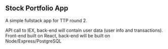 ## Stock Portfolio App

A simple fullstack app for TTP round 2.

API call to IEX, back-end will contain user data (user info and transactions).
Front-end built on React, back-end will be built on Node/Express/PostgreSQL